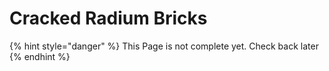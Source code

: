 # Cracked Radium Bricks

{% hint style="danger" %}
This Page is not complete yet. Check back later
{% endhint %}

